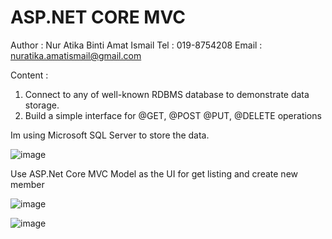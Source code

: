 # ASP.NET CORE MVC

Author : Nur Atika Binti Amat Ismail
Tel : 019-8754208
Email : nuratika.amatismail@gmail.com

Content : 
1) Connect to any of well-known RDBMS database to demonstrate data storage.
2) Build a simple interface for @GET, @POST @PUT, @DELETE operations

 
 Im using Microsoft SQL Server to store the data.

![image](https://github.com/nuratikaAI/MBBTest/assets/102570674/e25424d3-c933-41ee-a64b-e80115d9f4e0)


Use ASP.Net Core MVC Model as the UI for get listing and create new member

![image](https://github.com/nuratikaAI/MBBTest/assets/102570674/b2e2dbf4-f34d-4b39-b63f-92d46bb58cf4)

![image](https://github.com/nuratikaAI/MBBTest/assets/102570674/28ff79c7-084c-4d14-8372-d8788755e69d)


